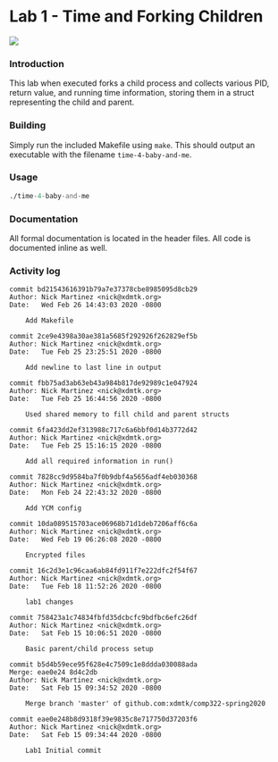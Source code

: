 # Lab 1 - Time and Forking Children

![](https://github.com/xdmtk/comp322-spring2020/blob/master/lab1/misc/labtest.gif)
### Introduction
This lab when executed forks a child process and collects various PID, return value, and running time
information, storing them in a struct representing the child and parent.

### Building 
Simply run the included Makefile using `make`. This should output an executable with the filename `time-4-baby-and-me`.

### Usage
```asm
./time-4-baby-and-me
```

### Documentation
All formal documentation is located in the header files. All code is documented inline as well.


### Activity log
```
commit bd21543616391b79a7e37378cbe8985095d8cb29
Author: Nick Martinez <nick@xdmtk.org>
Date:   Wed Feb 26 14:43:03 2020 -0800

    Add Makefile

commit 2ce9e4398a30ae381a5685f292926f262829ef5b
Author: Nick Martinez <nick@xdmtk.org>
Date:   Tue Feb 25 23:25:51 2020 -0800

    Add newline to last line in output

commit fbb75ad3ab63eb43a984b817de92989c1e047924
Author: Nick Martinez <nick@xdmtk.org>
Date:   Tue Feb 25 16:44:56 2020 -0800

    Used shared memory to fill child and parent structs

commit 6fa423dd2ef313988c717c6a6bbf0d14b3772d42
Author: Nick Martinez <nick@xdmtk.org>
Date:   Tue Feb 25 15:16:15 2020 -0800

    Add all required information in run()

commit 7828cc9d9584ba7f0b9dbf4a5656adf4eb030368
Author: Nick Martinez <nick@xdmtk.org>
Date:   Mon Feb 24 22:43:32 2020 -0800

    Add YCM config

commit 10da089515703ace06968b71d1deb7206aff6c6a
Author: Nick Martinez <nick@xdmtk.org>
Date:   Wed Feb 19 06:26:08 2020 -0800

    Encrypted files

commit 16c2d3e1c96caa6ab84fd911f7e222dfc2f54f67
Author: Nick Martinez <nick@xdmtk.org>
Date:   Tue Feb 18 11:52:26 2020 -0800

    lab1 changes

commit 758423a1c74834fbfd35dcbcfc9bdfbc6efc26df
Author: Nick Martinez <nick@xdmtk.org>
Date:   Sat Feb 15 10:06:51 2020 -0800

    Basic parent/child process setup

commit b5d4b59ece95f628e4c7509c1e8ddda030088ada
Merge: eae0e24 8d4c2db
Author: Nick Martinez <nick@xdmtk.org>
Date:   Sat Feb 15 09:34:52 2020 -0800

    Merge branch 'master' of github.com:xdmtk/comp322-spring2020

commit eae0e248b8d9318f39e9835c8e717750d37203f6
Author: Nick Martinez <nick@xdmtk.org>
Date:   Sat Feb 15 09:34:44 2020 -0800

    Lab1 Initial commit
```

